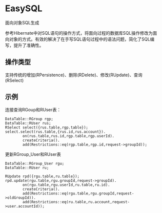# EasySQL
 面向对象SQL生成
    
参考Hibernate中对SQL语句的操作方式，将面向过程的数据库SQL操作修改为面向对象的方式。有效的解决了在手写SQL语句过程中的语法问题，简化了SQL编写，提升了准确性。

操作类型
----------
支持传统的增加(RPersistence)、删除(RDelete)、修改(RUpdate)、查询(RSelect)

示例
-----------
连接查询RGoup和RUser表：
   
    DataTable::RGroup rgp;
    DataTable::RUser rus;
    RSelect select({rus.table,rgp.table});
    select.select(rus.table,{rus.id,rus.account}).
            on(rus.table,rus.id,rgp.table,rgp.userId).
            createCriteria().
            add(Restrictions::eq(rgp.table,rgp.id,request->groupId));

更新RGroup_User和RUser表

    DataTable::RGroup_User rgu;
    DataTable::RUser ru;

    RUpdate rpd({rgu.table,ru.table});
    rpd.update(rgu.table,rgu.groupId,request->groupId).
            on(rgu.table,rgu.userId,ru.table,ru.id).
            createCriteria().
            add(Restrictions::eq(rgu.table,rgu.groupId,request->oldGroupId)).
            add(Restrictions::eq(ru.table,ru.account,request->user.accountId));
